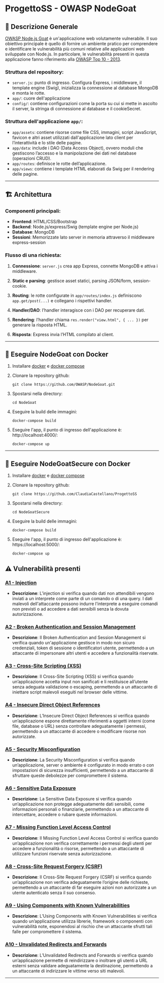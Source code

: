 # ProgettoSS - OWASP NodeGoat 


## 🧩 Descrizione Generale

[OWASP Node.js Goat](https://github.com/OWASP/NodeGoat) è un'applicazione web volutamente vulnerabile. Il suo obiettivo principale è quello di fornire un ambiente pratico per comprendere e identificare le vulnerabilità più comuni
relative alle applicazioni web sviluppate con Node.js. 
In particolare, le vulnerabilità presenti in questa applicazione fanno riferimento alla [OWASP Top 10 - 2013](https://github.com/OWASP/Top10/blob/master/2013/OWASP%20Top%2010%20-%202013.pdf).

### Struttura del repository:
- `server.js`: punto di ingresso. Configura Express, i middleware, il template engine (Swig), inizializza la connessione al database MongoDB e monta le rotte.
- `app/`: cuore dell'applicazione
- `config/`: contiene configurazioni come la porta su cui si mette in ascolto il server, la stringa di connessione al database e il cookieSecret.

### Struttura dell'applicazione `app/`:
- `app/assets`: contiene risorse come file CSS, immagini, script JavaScript, favicon e altri asset utilizzati dall'applicazione lato client per l’interattività e lo stile delle pagine.
- `app/data`: include i DAO (Data Access Object), ovvero moduli che gestiscono l’accesso e la manipolazione dei dati nel database (operazioni CRUD).
- `app/routes`: definisce le rotte dell’applicazione. 
- `app/views`: contiene i template HTML elaborati da Swig per il rendering delle pagine.
 
---

## 🏗️ Architettura

### Componenti principali:
- **Frontend**: HTML/CSS/Bootstrap
- **Backend**: Node.js/express/Swig (template engine per Node.js)
- **Database**: MongoDB
- **Sessioni**: Memorizzate lato server in memoria attraverso il middleware express-session

### Flusso di una richiesta:
1. **Connessione**: `server.js` crea app Express, connette MongoDB e attiva i middleware.

2. **Static e parsing**: gestisce asset statici, parsing JSON/form, session-cookie.

3. **Routing**: le rotte configurate in `app/routes/index.js` definiscono `app.get/post(...)` e collegano i rispettivi handler.

4. **Handler/DAO**: l’handler interagisce con i DAO per recuperare dati.

5. **Rendering**: l’handler chiama `res.render("view.html", { ... })` per generare la risposta HTML.

6. **Risposta**: Express invia l’HTML compilato al client.

---

## 🐋 Eseguire NodeGoat con Docker

1. Installare [docker](https://docs.docker.com/installation/) e [docker compose](https://docs.docker.com/compose/install/) 

2. Clonare la repository github:
   ```
   git clone https://github.com/OWASP/NodeGoat.git
   ```

3. Spostarsi nella directory:
   ```
   cd NodeGoat
   ```

4. Eseguire la build delle immagini:
   ```
   docker-compose build
   ```

5. Eseguire l'app, il punto di ingresso dell'applicazione è: http://localhost:4000/:
   ```
   docker-compose up
   ```
---

## 🐋 Eseguire NodeGoatSecure con Docker

1. Installare [docker](https://docs.docker.com/installation/) e [docker compose](https://docs.docker.com/compose/install/) 

2. Clonare la repository github:
   ```
   git clone https://github.com/ClaudiaCastellano/ProgettoSS
   ```

3. Spostarsi nella directory:
   ```
   cd NodeGoatSecure
   ```

4. Eseguire la build delle immagini:
   ```
   docker-compose build
   ```

5. Eseguire l'app, il punto di ingresso dell'applicazione è: https://localhost:5000/:
   ```
   docker-compose up
   ```


## ⚠️ Vulnerabilità presenti

### [A1 - Injection](doc/A1-Injection.md)
- **Descrizione**: L'injection si verifica quando dati non attendibili vengono inviati a un interprete come parte di un comando o di una query. I dati malevoli dell'attaccante possono indurre l'interprete a eseguire comandi non previsti o ad accedere a dati sensibili senza la dovuta autorizzazione.


### [A2 - Broken Authentication and Session Management ](doc/A2-BrokenAuth.md)
- **Descrizione**: Il Broken Authentication and Session Management si verifica quando un'applicazione gestisce in modo non sicuro credenziali, token di sessione o identificatori utente, permettendo a un attaccante di impersonare altri utenti e accedere a funzionalità riservate.


### [A3 - Cross-Site Scripting (XSS) ](doc/A3-XSS.md)
- **Descrizione**: Il Cross-Site Scripting (XSS) si verifica quando un’applicazione accetta input non sanificati e li restituisce all’utente senza adeguata validazione o escaping, permettendo a un attaccante di iniettare script malevoli eseguiti nel browser delle vittime.


### [A4 - Insecure Direct Object References](doc/A4-Insecure-DOR.md)
- **Descrizione**: L’Insecure Direct Object References si verifica quando un’applicazione espone direttamente riferimenti a oggetti interni (come file, database o URL) senza controllare adeguatamente i permessi, permettendo a un attaccante di accedere o modificare risorse non autorizzate.

### [ A5 - Security Misconfiguration](doc/A5-Misconfiguration.md)
- **Descrizione**: La Security Misconfiguration si verifica quando un’applicazione, server o ambiente è configurato in modo errato o con impostazioni di sicurezza insufficienti, permettendo a un attaccante di sfruttare queste debolezze per compromettere il sistema.

### [A6 - Sensitive Data Exposure ](doc/A6-SensitiveData.md)
- **Descrizione**: La Sensitive Data Exposure si verifica quando un’applicazione non protegge adeguatamente dati sensibili, come informazioni personali o finanziarie, permettendo a un attaccante di intercettare, accedere o rubare queste informazioni.

### [A7 - Missing Function Level Access Control](doc/A7-AccessControl.md)
- **Descrizione**: Il Missing Function Level Access Control si verifica quando un’applicazione non verifica correttamente i permessi degli utenti per accedere a funzionalità o risorse, permettendo a un attaccante di utilizzare funzioni riservate senza autorizzazione.

### [A8 - Cross-Site Request Forgery (CSRF)](doc/A8-CSRF.md)
- **Descrizione**: Il Cross-Site Request Forgery (CSRF) si verifica quando un’applicazione non verifica adeguatamente l’origine delle richieste, permettendo a un attaccante di far eseguire azioni non autorizzate a un utente autenticato senza il suo consenso.

### [A9 - Using Components with Known Vulnerabilities](doc/A9-InsecureComponents.md)
- **Descrizione**: L’Using Components with Known Vulnerabilities si verifica quando un’applicazione utilizza librerie, framework o componenti con vulnerabilità note, esponendosi al rischio che un attaccante sfrutti tali falle per compromettere il sistema.

### [A10 - Unvalidated Redirects and Forwards](doc/A10-Redirects.md)
- **Descrizione**: L’Unvalidated Redirects and Forwards si verifica quando un’applicazione permette di reindirizzare o inoltrare gli utenti a URL esterni senza validare adeguatamente la destinazione, permettendo a un attaccante di indirizzare le vittime verso siti malevoli.

---

